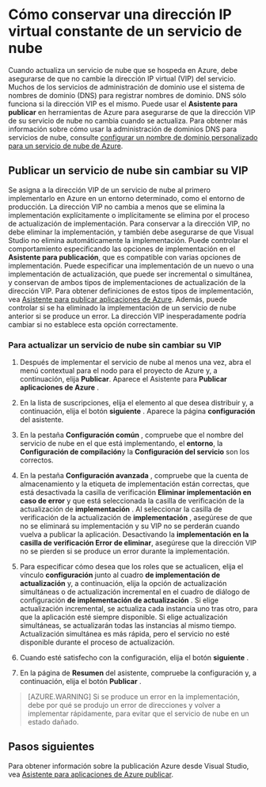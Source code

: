 <properties
   pageTitle="Cómo conservar una dirección IP virtual constante de un servicio de nube | Microsoft Azure"
   description="Obtenga información sobre cómo asegurarse de que no cambia la dirección IP virtual (VIP) de su servicio de nube de Azure."
   services="visual-studio-online"
   documentationCenter="na"
   authors="TomArcher"
   manager="douge"
   editor="" />
<tags
   ms.service="multiple"
   ms.devlang="dotnet"
   ms.topic="article"
   ms.tgt_pltfrm="na"
   ms.workload="multiple"
   ms.date="08/15/2016"
   ms.author="tarcher" />

# <a name="how-to-retain-a-constant-virtual-ip-address-for-a-cloud-service"></a>Cómo conservar una dirección IP virtual constante de un servicio de nube

Cuando actualiza un servicio de nube que se hospeda en Azure, debe asegurarse de que no cambie la dirección IP virtual (VIP) del servicio. Muchos de los servicios de administración de dominio use el sistema de nombres de dominio (DNS) para registrar nombres de dominio. DNS sólo funciona si la dirección VIP es el mismo. Puede usar el **Asistente para publicar** en herramientas de Azure para asegurarse de que la dirección VIP de su servicio de nube no cambia cuando se actualiza. Para obtener más información sobre cómo usar la administración de dominios DNS para servicios de nube, consulte [configurar un nombre de dominio personalizado para un servicio de nube de Azure](./cloud-services/cloud-services-custom-domain-name.md).

## <a name="publishing-a-cloud-service-without-changing-its-vip"></a>Publicar un servicio de nube sin cambiar su VIP

Se asigna a la dirección VIP de un servicio de nube al primero implementarlo en Azure en un entorno determinado, como el entorno de producción. La dirección VIP no cambia a menos que se elimina la implementación explícitamente o implícitamente se elimina por el proceso de actualización de implementación. Para conservar a la dirección VIP, no debe eliminar la implementación, y también debe asegurarse de que Visual Studio no elimina automáticamente la implementación. Puede controlar el comportamiento especificando las opciones de implementación en el **Asistente para publicación**, que es compatible con varias opciones de implementación. Puede especificar una implementación de un nuevo o una implementación de actualización, que puede ser incremental o simultánea, y conservan de ambos tipos de implementaciones de actualización de la dirección VIP. Para obtener definiciones de estos tipos de implementación, vea [Asistente para publicar aplicaciones de Azure](vs-azure-tools-publish-azure-application-wizard.md).  Además, puede controlar si se ha eliminado la implementación de un servicio de nube anterior si se produce un error. La dirección VIP inesperadamente podría cambiar si no establece esta opción correctamente.

### <a name="to-update-a-cloud-service-without-changing-its-vip"></a>Para actualizar un servicio de nube sin cambiar su VIP

1. Después de implementar el servicio de nube al menos una vez, abra el menú contextual para el nodo para el proyecto de Azure y, a continuación, elija **Publicar**. Aparece el Asistente para **Publicar aplicaciones de Azure** .

1. En la lista de suscripciones, elija el elemento al que desea distribuir y, a continuación, elija el botón **siguiente** . Aparece la página **configuración** del asistente.

1. En la pestaña **Configuración común** , compruebe que el nombre del servicio de nube en el que está implementando, el **entorno**, la **Configuración de compilación**y la **Configuración del servicio** son los correctos.

1. En la pestaña **Configuración avanzada** , compruebe que la cuenta de almacenamiento y la etiqueta de implementación están correctas, que está desactivada la casilla de verificación **Eliminar implementación en caso de error** y que está seleccionada la casilla de verificación de la actualización de **implementación** . Al seleccionar la casilla de verificación de la actualización de **implementación** , asegúrese de que no se eliminará su implementación y su VIP no se perderán cuando vuelva a publicar la aplicación. Desactivando la **implementación en la casilla de verificación Error de eliminar**, asegúrese que la dirección VIP no se pierden si se produce un error durante la implementación.

1. Para especificar cómo desea que los roles que se actualicen, elija el vínculo **configuración** junto al cuadro **de implementación de actualización** y, a continuación, elija la opción de actualización simultáneas o de actualización incremental en el cuadro de diálogo de configuración **de implementación de actualización** . Si elige actualización incremental, se actualiza cada instancia uno tras otro, para que la aplicación esté siempre disponible. Si elige actualización simultáneas, se actualizarán todas las instancias al mismo tiempo. Actualización simultánea es más rápida, pero el servicio no esté disponible durante el proceso de actualización.

1. Cuando esté satisfecho con la configuración, elija el botón **siguiente** .

1. En la página de **Resumen** del asistente, compruebe la configuración y, a continuación, elija el botón **Publicar** .

  >[AZURE.WARNING] Si se produce un error en la implementación, debe por qué se produjo un error de direcciones y volver a implementar rápidamente, para evitar que el servicio de nube en un estado dañado.

## <a name="next-steps"></a>Pasos siguientes

Para obtener información sobre la publicación Azure desde Visual Studio, vea [Asistente para aplicaciones de Azure publicar](vs-azure-tools-publish-azure-application-wizard.md).
